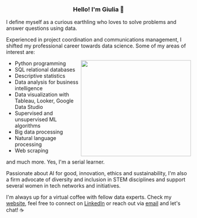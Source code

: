 <H3 align='center'>Hello! I'm Giulia 🚀</H3>

I define myself as a curious earthling who loves to solve problems and answer questions using data.

Experienced in project coordination and communications management, I shifted my professional career towards data science. Some of my areas of interest are:

<img align="right" src="https://media.giphy.com/media/heIX5HfWgEYlW/giphy.gif" width="300" height="262" />

- Python programming
- SQL relational databases
- Descriptive statistics
- Data analysis for business intelligence
- Data visualization with Tableau, Looker, Google Data Studio
- Supervised and unsupervised ML algorithms
- Big data processing
- Natural language processing
- Web scraping

and much more. Yes, I'm a serial learner.

Passionate about AI for good, innovation, ethics and sustainability, I'm also a firm advocate of diversity and inclusion in STEM disciplines and support several women in tech networks and initiatives.

I'm always up for a virtual coffee with fellow data experts. Check my [website](https://www.giuliabrambilla.com/), feel free to connect on [LinkedIn](https://www.linkedin.com/in/giuliabrambilla/) or reach out via [email](mailto:giuliabrambillapress@gmail.com) and let's chat! ☕️
